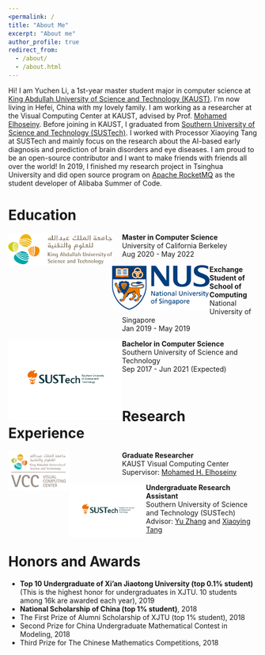 ```yaml
---
<permalink: /
title: "About Me"
excerpt: "About me"
author_profile: true
redirect_from: 
  - /about/
  - /about.html
---
```



Hi! I am Yuchen Li, a 1st-year master student major in computer science at [King Abdullah University of Science and Technology (KAUST)](https://www.kaust.edu.sa/en). I'm now living in Hefei, China with my lovely family. I am working as a researcher at the Visual Computing Center at KAUST, advised by Prof. [Mohamed Elhoseiny](http://www.mohamed-elhoseiny.com/). Before joining in KAUST, I graduated from [Southern University of Science and Technology (SUSTech)](https://www.sustech.edu.cn/en/). I worked with Processor Xiaoying Tang at SUSTech and mainly focus on the research about the AI-based early diagnosis and prediction of brain disorders and eye diseases. I am proud to be an open-source contributor and I want to make friends with friends all over the world! In 2019, I finished my research project in Tsinghua University and did open source program on [Apache RocketMQ](http://rocketmq.apache.org/) as the student developer of Alibaba Summer of Code. 

<div class="post"><!-- ## About Me -->
<h1 id="education">Education<br /></h1>
<p><img src="../images/KAUST.png" alt="KAUST" style="width:210px;float:left" /></p>
<p style="margin-left:230px"><b>Master in Computer Science</b><br />
University of California Berkeley<br />
Aug 2020 - May 2022</p>
<p><img src="../images/NUS.png" alt="NUS" style="height:90px;float:left" /></p>
<p style="margin-left:230px"><b>Exchange Student of School of Computing</b><br />
National University of Singapore<br />
Jan 2019 - May 2019</p>

<p><img src="../images/SUSTech.png" alt="NUS" width="230px" style="float:left"/></p>
<p style="margin-left:230px"><b>Bachelor in Computer Science</b><br />
Southern University of Science and Technology<br />
Sep 2017 - Jun 2021 (Expected)</p>



<br><p>

<h1 id="research-experience">Research Experience<br /></h1>
<p><img src="../images/VCC.png" alt="Test Image" style="height:80px;float:left" /></p>
<p style="margin-left:230px"><b>Graduate Researcher </b><br />
KAUST Visual Computing Center<br />
Supervisor: <a href="http://www.mohamed-elhoseiny.com/">Mohamed H. Elhoseiny</a></p>
<p><img src="../images/SUSTech.png" alt="Test Image" style="height:110px;float:left" /></p>
<p style="margin-left:230px"><b>Undergraduate Research Assistant</b><br />
Southern University of Science and Technology (SUSTech)<br />
Advisor: <a href="https://yuzhanghk.github.io/">Yu Zhang</a> and <a href="http://faculty.sustech.edu.cn/tangxy/en/">Xiaoying Tang</a></p>

<h1 id="honors-and-awards">Honors and Awards<br /></h1>
<ul>
  <li><strong>Top 10 Undergraduate of Xi’an Jiaotong University (top 0.1% student)</strong> (This is the highest honor for undergraduates in XJTU. 10 students among 16k are awarded each year), 2019</li>
  <li><strong>National Scholarship of China (top 1% student)</strong>, 2018</li>
  <li>The First Prize of Alumni Scholarship of XJTU (top 1% student), 2018</li>
  <li>Second Prize for China Undergraduate Mathematical Contest in Modeling, 2018</li>
  <li>Third Prize for The Chinese Mathematics Competitions, 2018</li>
</ul>

</div>